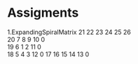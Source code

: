 # Assigments
1.ExpandingSpiralMatrix
21	22	23	24	25	26	
20	7	  8	  9	  10	0	
19	6	  1	  2	  11	0	
18	5	  4	  3	  12  0	
17	16	15	14	13	0

